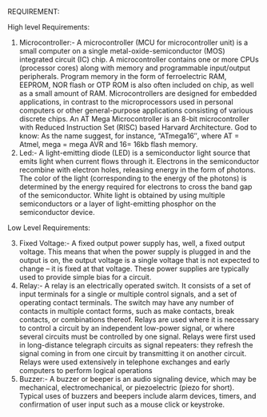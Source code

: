
REQUIREMENT: 

High level Requirements:
1. Microcontroller:-
A microcontroller (MCU for microcontroller unit) is a small computer on a single metal-oxide-semiconductor (MOS) integrated circuit (IC) chip. A microcontroller contains one or more CPUs (processor cores) along with memory and programmable input/output peripherals. Program memory in the form of ferroelectric RAM, EEPROM, NOR flash or OTP ROM is also often included on chip, as well as a small amount of RAM. Microcontrollers are designed for embedded applications, in contrast to the microprocessors used in personal computers or other general-purpose applications consisting of various discrete chips. An AT Mega Microcontroller is an 8-bit microcontroller with Reduced Instruction Set (RISC) based Harvard Architecture. God to know: As the name suggest, for instance, “ATmega16″, where AT = Atmel, mega = mega AVR and 16= 16kb flash memory.
2. Led:-
A light-emitting diode (LED) is a semiconductor light source that emits light when current flows through it. Electrons in the semiconductor recombine with electron holes, releasing energy in the form of photons. The color of the light (corresponding to the energy of the photons) is determined by the energy required for electrons to cross the band gap of the semiconductor. White light is obtained by using multiple semiconductors or a layer of light-emitting phosphor on the semiconductor device.

Low Level Requirements:

3. Fixed Voltage:-
A fixed output power supply has, well, a fixed output voltage. This means that when the power supply is plugged in and the output is on, the output voltage is a single voltage that is not expected to change – it is fixed at that voltage. These power supplies are typically used to provide simple bias for a circuit.
4. Relay:-
A relay is an electrically operated switch. It consists of a set of input terminals for a single or multiple control signals, and a set of operating contact terminals. The switch may have any number of contacts in multiple contact forms, such as make contacts, break contacts, or combinations thereof. Relays are used where it is necessary to control a circuit by an independent low-power signal, or where several circuits must be controlled by one signal. Relays were first used in long-distance telegraph circuits as signal repeaters: they refresh the signal coming in from one circuit by transmitting it on another circuit. Relays were used extensively in telephone exchanges and early computers to perform logical operations
5. Buzzer:-
A buzzer or beeper is an audio signaling device, which may be mechanical, electromechanical, or piezoelectric (piezo for short). Typical uses of buzzers and beepers include alarm devices, timers, and confirmation of user input such as a mouse click or keystroke.
